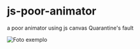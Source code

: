 # js-poor-animator
a poor animator using js canvas
Quarantine's fault

![Foto exemplo](https://github.com/sostenesapollo/js-poor-animator/tree/master/public/gif.gif)